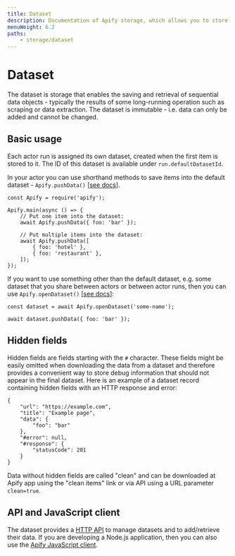 ```yaml
---
title: Dataset
description: Documentation of Apify storage, which allows you to store actor inputs and outputs.
menuWeight: 6.2
paths:
    - storage/dataset
---
```


# [](#dataset)Dataset

The dataset is storage that enables the saving and retrieval of sequential data objects - typically the results of some long-running operation such as scraping or data extraction. The dataset is immutable - i.e. data can only be added and cannot be changed.

## [](#basic-usage)Basic usage

Each actor run is assigned its own dataset, created when the first item is stored to it. The ID of this dataset is available under `run.defaultDatasetId`.

In your actor you can use shorthand methods to save items into the default dataset - `Apify.pushData()` [[see docs](https://sdk.apify.com/docs/api/apify#apifypushdataitem)].

    const Apify = require('apify');

    Apify.main(async () => {
        // Put one item into the dataset:
        await Apify.pushData({ foo: 'bar' });

        // Put multiple items into the dataset:
        await Apify.pushData([
            { foo: 'hotel' },
            { foo: 'restaurant' },
        ]);
    });

If you want to use something other than the default dataset, e.g. some dataset that you share between actors or between actor runs, then you can use `Apify.openDataset()` [[see docs](https://sdk.apify.com/docs/api/apify#apifyopendatasetdatasetidorname-options)]:

    const dataset = await Apify.openDataset('some-name');

    await dataset.pushData({ foo: 'bar' });

## [](#hidden-fields)Hidden fields

Hidden fields are fields starting with the `#` character. These fields might be easily omitted when downloading the data from a dataset and therefore provides a convenient way to store debug information that should not appear in the final dataset. Here is an example of a dataset record containing hidden fields with an HTTP response and error:

    {
        "url": "https://example.com",
        "title": "Example page",
        "data": {
            "foo": "bar"
        },
        "#error": null,
        "#response": {
            "statusCode": 201
        }
    }

Data without hidden fields are called "clean" and can be downloaded at Apify app using the "clean items" link or via API using a URL parameter `clean=true`.

## [](#api-and-javascript-client)API and JavaScript client

The dataset provides a [HTTP API](https://docs.apify.com/api/v2#/reference/datasets) to manage datasets and to add/retrieve their data. If you are developing a Node.js application, then you can also use the [Apify JavaScript client](https://docs.apify.com/api/apify-client-js/latest#ApifyClient-datasets).

